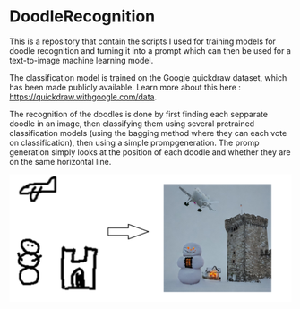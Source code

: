 # DoodleRecognition
This is a repository that contain the scripts I used for training models for doodle recognition and turning it into a prompt which can then be used for a text-to-image machine learning model.

The classification model is trained on the Google quickdraw dataset, which has been made publicly available. Learn more about this here : https://quickdraw.withgoogle.com/data.

The recognition of the doodles is done by first finding each sepparate doodle in an image, then classifying them using several pretrained classification models (using the bagging method where they can each vote on classification), then using a simple prompgeneration. The promp generation simply looks at the position of each doodle and
whether they are on the same horizontal line.


![resulting img](img/results.png)
